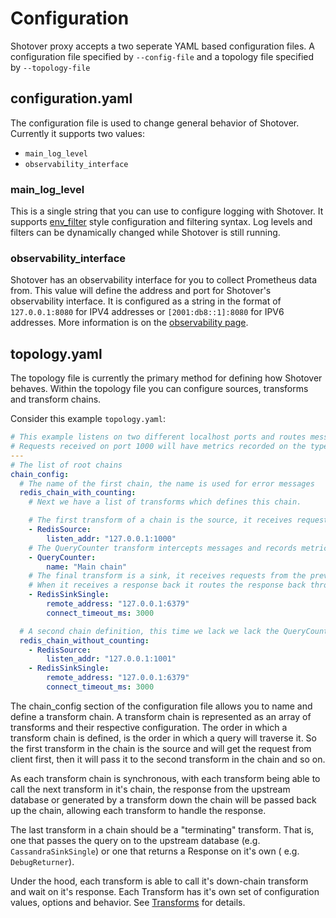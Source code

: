 # Configuration

Shotover proxy accepts a two seperate YAML based configuration files. A configuration file specified by `--config-file`
and a topology file specified by `--topology-file`

## configuration.yaml

The configuration file is used to change general behavior of Shotover. Currently it supports two values:

* `main_log_level`
* `observability_interface`

### main_log_level

This is a single string that you can use to configure logging with Shotover. It supports [env_filter](https://docs.rs/env_logger/0.7.1/env_logger/) style configuration and filtering syntax. Log levels and filters can be dynamically changed while Shotover is still running.

### observability_interface

Shotover has an observability interface for you to collect Prometheus data from. This value will define the address and port for Shotover's observability interface. It is configured as a string in the format of `127.0.0.1:8080` for IPV4 addresses or `[2001:db8::1]:8080` for IPV6 addresses. More information is on the [observability page](./observability.md).

## topology.yaml

The topology file is currently the primary method for defining how Shotover behaves. Within the topology file you can configure sources, transforms and transform chains.

Consider this example `topology.yaml`:

```yaml
# This example listens on two different localhost ports and routes messages to a single redis instance on localhost.
# Requests received on port 1000 will have metrics recorded on the types of messages sent, while port 1001 will not have those metrics.
---
# The list of root chains
chain_config:
  # The name of the first chain, the name is used for error messages
  redis_chain_with_counting:
    # Next we have a list of transforms which defines this chain.

    # The first transform of a chain is the source, it receives requests from the client and forwards them onto the next transform
    - RedisSource:
        listen_addr: "127.0.0.1:1000"
    # The QueryCounter transform intercepts messages and records metrics on the types of messages that pass through.
    - QueryCounter:
        name: "Main chain"
    # The final transform is a sink, it receives requests from the previous transform and sends them to an actual DB instance.
    # When it receives a response back it routes the response back through every transform in the chain and finally back to the client.
    - RedisSinkSingle:
        remote_address: "127.0.0.1:6379"
        connect_timeout_ms: 3000

  # A second chain definition, this time we lack we lack the QueryCounter transform.
  redis_chain_without_counting:
    - RedisSource:
        listen_addr: "127.0.0.1:1001"
    - RedisSinkSingle:
        remote_address: "127.0.0.1:6379"
        connect_timeout_ms: 3000
```

The chain_config section of the configuration file allows you to name and define a transform chain. A transform chain is represented as an array of transforms and their respective configuration. The order in which a transform chain is defined, is the order in which a query will traverse it. So the first transform in the chain is the source and will get the request from client first, then it will pass it to the second transform in the chain and so on.

As each transform chain is synchronous, with each transform being able to call the next transform in it's chain, the response from the upstream database or generated by a transform down the chain will be passed back up the chain, allowing each transform to handle the response.

The last transform in a chain should be a "terminating" transform. That is, one that passes the query on to the upstream database (e.g. `CassandraSinkSingle`) or one that returns a Response on it's own ( e.g. `DebugReturner`).

Under the hood, each transform is able to call it's down-chain transform and wait on it's response. Each Transform has it's own set of configuration values, options and behavior. See [Transforms](../transforms.md) for details.
